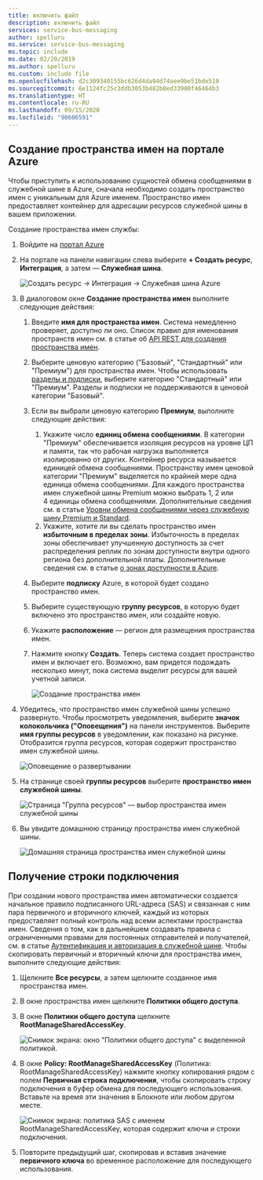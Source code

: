 ```yaml
---
title: включить файл
description: включить файл
services: service-bus-messaging
author: spelluru
ms.service: service-bus-messaging
ms.topic: include
ms.date: 02/20/2019
ms.author: spelluru
ms.custom: include file
ms.openlocfilehash: d2c309340155bc626d4da94d74aee9be51bde510
ms.sourcegitcommit: 6e1124fc25c3ddb3053b482b0ed33900f46464b3
ms.translationtype: HT
ms.contentlocale: ru-RU
ms.lasthandoff: 09/15/2020
ms.locfileid: "90606591"
---
```

## <a name="create-a-namespace-in-the-azure-portal"></a>Создание пространства имен на портале Azure
Чтобы приступить к использованию сущностей обмена сообщениями в служебной шине в Azure, сначала необходимо создать пространство имен с уникальным для Azure именем. Пространство имен предоставляет контейнер для адресации ресурсов служебной шины в вашем приложении.

Создание пространства имен службы:

1. Войдите на [портал Azure](https://portal.azure.com)
2. На портале на панели навигации слева выберите **+ Создать ресурс**, **Интеграция**, а затем — **Служебная шина**.

    ![Создать ресурс -> Интеграция -> Служебная шина Azure](./media/service-bus-create-namespace-portal/create-resource-service-bus-menu.png)
3. В диалоговом окне **Создание пространства имен** выполните следующие действия: 
    1. Введите **имя для пространства имен**. Система немедленно проверяет, доступно ли оно. Список правил для именования пространств имен см. в статье об [API REST для создания пространства имен](/rest/api/servicebus/create-namespace).
    2. Выберите ценовую категорию ("Базовый", "Стандартный" или "Премиум") для пространства имен. Чтобы использовать [разделы и подписки](../articles/service-bus-messaging/service-bus-queues-topics-subscriptions.md#topics-and-subscriptions), выберите категорию "Стандартный" или "Премиум". Разделы и подписки не поддерживаются в ценовой категории "Базовый".
    3. Если вы выбрали ценовую категорию **Премиум**, выполните следующие действия: 
        1. Укажите число **единиц обмена сообщениями**. В категории "Премиум" обеспечивается изоляция ресурсов на уровне ЦП и памяти, так что рабочая нагрузка выполняется изолированно от других. Контейнер ресурса называется единицей обмена сообщениями. Пространству имен ценовой категории "Премиум" выделяется по крайней мере одна единица обмена сообщениями. Для каждого пространства имен служебной шины Premium можно выбрать 1, 2 или 4 единицы обмена сообщениями. Дополнительные сведения см. в статье [Уровни обмена сообщениями через служебную шину Premium и Standard](../articles/service-bus-messaging/service-bus-premium-messaging.md).
        2. Укажите, хотите ли вы сделать пространство имен **избыточным в пределах зоны**. Избыточность в пределах зоны обеспечивает улучшенную доступность за счет распределения реплик по зонам доступности внутри одного региона без дополнительной платы. Дополнительные сведения см. в статье [о зонах доступности в Azure](../articles/availability-zones/az-overview.md).
    4. Выберите **подписку** Azure, в которой будет создано пространство имен.
    5. Выберите существующую **группу ресурсов**, в которую будет включено это пространство имен, или создайте новую.      
    6. Укажите **расположение** — регион для размещения пространства имен.
    7. Нажмите кнопку **Создать**. Теперь система создает пространство имен и включает его. Возможно, вам придется подождать несколько минут, пока система выделит ресурсы для вашей учетной записи.
   
        ![Создание пространства имен](./media/service-bus-create-namespace-portal/create-namespace.png)
4. Убедитесь, что пространство имен служебной шины успешно развернуто. Чтобы просмотреть уведомления, выберите **значок колокольчика ("Оповещения")** на панели инструментов. Выберите **имя группы ресурсов** в уведомлении, как показано на рисунке. Отобразится группа ресурсов, которая содержит пространство имен служебной шины.

    ![Оповещение о развертывании](./media/service-bus-create-namespace-portal/deployment-alert.png)
5. На странице своей **группы ресурсов** выберите **пространство имен служебной шины**. 

    ![Страница "Группа ресурсов" — выбор пространства имен служебной шины](./media/service-bus-create-namespace-portal/resource-group-select-service-bus.png)
6. Вы увидите домашнюю страницу пространства имен служебной шины. 

    ![Домашняя страница пространства имен служебной шины](./media/service-bus-create-namespace-portal/service-bus-namespace-home-page.png)

## <a name="get-the-connection-string"></a>Получение строки подключения 
При создании нового пространства имен автоматически создается начальное правило подписанного URL-адреса (SAS) и связанная с ним пара первичного и вторичного ключей, каждый из которых предоставляет полный контроль над всеми аспектами пространства имен. Сведения о том, как в дальнейшем создавать правила с ограниченными правами для постоянных отправителей и получателей, см. в статье [Аутентификация и авторизация в служебной шине](../articles/service-bus-messaging/service-bus-authentication-and-authorization.md). Чтобы скопировать первичный и вторичный ключи для пространства имен, выполните следующие действия: 

1. Щелкните **Все ресурсы**, а затем щелкните созданное имя пространства имен.
2. В окне пространства имен щелкните **Политики общего доступа**.
3. В окне **Политики общего доступа** щелкните **RootManageSharedAccessKey**.
   
    ![Снимок экрана: окно "Политики общего доступа" с выделенной политикой.](./media/service-bus-create-namespace-portal/connection-info.png)
4. В окне **Policy: RootManageSharedAccessKey** (Политика: RootManageSharedAccessKey) нажмите кнопку копирования рядом с полем **Первичная строка подключения**, чтобы скопировать строку подключения в буфер обмена для последующего использования. Вставьте на время эти значения в Блокноте или любом другом месте.
   
    ![Снимок экрана: политика SAS с именем RootManageSharedAccessKey, которая содержит ключи и строки подключения.](./media/service-bus-create-namespace-portal/connection-string.png)
5. Повторите предыдущий шаг, скопировав и вставив значение **первичного ключа** во временное расположение для последующего использования.

<!--Image references-->

